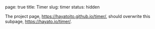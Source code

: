 <!-- prettier-ignore -->
page: true
title: Timer
slug: timer
status: hidden

The project page, https://hayatoito.github.io/timer/, should overwrite this
subpage, https://hayato.io/timer/.
